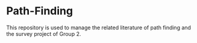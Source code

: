 # Path-Finding
This repository is used to manage the related literature of path finding and the survey project of Group 2.
